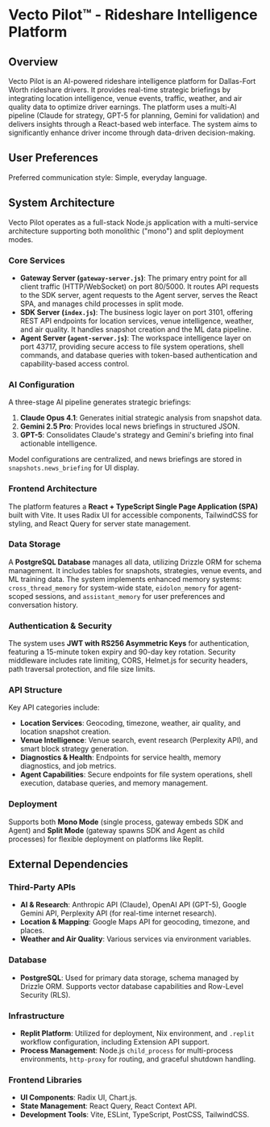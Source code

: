 # Vecto Pilot™ - Rideshare Intelligence Platform

## Overview

Vecto Pilot is an AI-powered rideshare intelligence platform for Dallas-Fort Worth rideshare drivers. It provides real-time strategic briefings by integrating location intelligence, venue events, traffic, weather, and air quality data to optimize driver earnings. The platform uses a multi-AI pipeline (Claude for strategy, GPT-5 for planning, Gemini for validation) and delivers insights through a React-based web interface. The system aims to significantly enhance driver income through data-driven decision-making.

## User Preferences

Preferred communication style: Simple, everyday language.

## System Architecture

Vecto Pilot operates as a full-stack Node.js application with a multi-service architecture supporting both monolithic ("mono") and split deployment modes.

### Core Services

-   **Gateway Server (`gateway-server.js`)**: The primary entry point for all client traffic (HTTP/WebSocket) on port 80/5000. It routes API requests to the SDK server, agent requests to the Agent server, serves the React SPA, and manages child processes in split mode.
-   **SDK Server (`index.js`)**: The business logic layer on port 3101, offering REST API endpoints for location services, venue intelligence, weather, and air quality. It handles snapshot creation and the ML data pipeline.
-   **Agent Server (`agent-server.js`)**: The workspace intelligence layer on port 43717, providing secure access to file system operations, shell commands, and database queries with token-based authentication and capability-based access control.

### AI Configuration

A three-stage AI pipeline generates strategic briefings:
1.  **Claude Opus 4.1**: Generates initial strategic analysis from snapshot data.
2.  **Gemini 2.5 Pro**: Provides local news briefings in structured JSON.
3.  **GPT-5**: Consolidates Claude's strategy and Gemini's briefing into final actionable intelligence.

Model configurations are centralized, and news briefings are stored in `snapshots.news_briefing` for UI display.

### Frontend Architecture

The platform features a **React + TypeScript Single Page Application (SPA)** built with Vite. It uses Radix UI for accessible components, TailwindCSS for styling, and React Query for server state management.

### Data Storage

A **PostgreSQL Database** manages all data, utilizing Drizzle ORM for schema management. It includes tables for snapshots, strategies, venue events, and ML training data. The system implements enhanced memory systems: `cross_thread_memory` for system-wide state, `eidolon_memory` for agent-scoped sessions, and `assistant_memory` for user preferences and conversation history.

### Authentication & Security

The system uses **JWT with RS256 Asymmetric Keys** for authentication, featuring a 15-minute token expiry and 90-day key rotation. Security middleware includes rate limiting, CORS, Helmet.js for security headers, path traversal protection, and file size limits.

### API Structure

Key API categories include:
-   **Location Services**: Geocoding, timezone, weather, air quality, and location snapshot creation.
-   **Venue Intelligence**: Venue search, event research (Perplexity API), and smart block strategy generation.
-   **Diagnostics & Health**: Endpoints for service health, memory diagnostics, and job metrics.
-   **Agent Capabilities**: Secure endpoints for file system operations, shell execution, database queries, and memory management.

### Deployment

Supports both **Mono Mode** (single process, gateway embeds SDK and Agent) and **Split Mode** (gateway spawns SDK and Agent as child processes) for flexible deployment on platforms like Replit.

## External Dependencies

### Third-Party APIs

-   **AI & Research**: Anthropic API (Claude), OpenAI API (GPT-5), Google Gemini API, Perplexity API (for real-time internet research).
-   **Location & Mapping**: Google Maps API for geocoding, timezone, and places.
-   **Weather and Air Quality**: Various services via environment variables.

### Database

-   **PostgreSQL**: Used for primary data storage, schema managed by Drizzle ORM. Supports vector database capabilities and Row-Level Security (RLS).

### Infrastructure

-   **Replit Platform**: Utilized for deployment, Nix environment, and `.replit` workflow configuration, including Extension API support.
-   **Process Management**: Node.js `child_process` for multi-process environments, `http-proxy` for routing, and graceful shutdown handling.

### Frontend Libraries

-   **UI Components**: Radix UI, Chart.js.
-   **State Management**: React Query, React Context API.
-   **Development Tools**: Vite, ESLint, TypeScript, PostCSS, TailwindCSS.